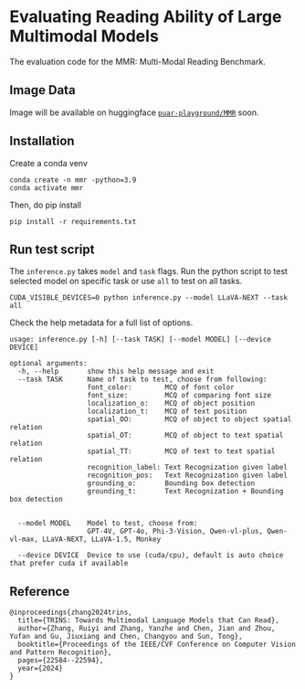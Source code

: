 # Evaluating Reading Ability of Large Multimodal Models
The evaluation code for the MMR: Multi-Modal Reading Benchmark.

## Image Data 
Image will be available on huggingface [`puar-playground/MMR`](https://huggingface.co/datasets/puar-playground/MMR) soon.

## Installation
Create a conda venv
```
conda create -n mmr -python=3.9
conda activate mmr
```
Then, do pip install
```
pip install -r requirements.txt
```

## Run test script 
The `inference.py` takes `model` and `task` flags. Run the python script to test selected model on specific task or use `all` to test on all tasks.
```
CUDA_VISIBLE_DEVICES=0 python inference.py --model LLaVA-NEXT --task all
```

Check the help metadata for a full list of options. 
```
usage: inference.py [-h] [--task TASK] [--model MODEL] [--device DEVICE]

optional arguments:
  -h, --help       show this help message and exit
  --task TASK      Name of task to test, choose from following:
                   font_color:        MCQ of font color
                   font_size:         MCQ of comparing font size
                   localization_o:    MCQ of object position
                   localization_t:    MCQ of text position
                   spatial_OO:        MCQ of object to object spatial relation
                   spatial_OT:        MCQ of object to text spatial relation
                   spatial_TT:        MCQ of text to text spatial relation
                   recognition_label: Text Recognization given label
                   recognition_pos:   Text Recognization given label
                   grounding_o:       Bounding box detection
                   grounding_t:       Text Recognization + Bounding box detection
                   
                   
  --model MODEL    Model to test, choose from:
                   GPT-4V, GPT-4o, Phi-3-Vision, Qwen-vl-plus, Qwen-vl-max, LLaVA-NEXT, LLaVA-1.5, Monkey
                   
  --device DEVICE  Device to use (cuda/cpu), default is auto choice that prefer cuda if available
```


## Reference
```
@inproceedings{zhang2024trins,
  title={TRINS: Towards Multimodal Language Models that Can Read},
  author={Zhang, Ruiyi and Zhang, Yanzhe and Chen, Jian and Zhou, Yufan and Gu, Jiuxiang and Chen, Changyou and Sun, Tong},
  booktitle={Proceedings of the IEEE/CVF Conference on Computer Vision and Pattern Recognition},
  pages={22584--22594},
  year={2024}
}
```
